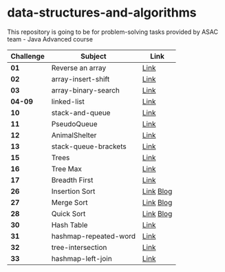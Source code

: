 
# data-structures-and-algorithms
This repository is going to be for problem-solving tasks provided by ASAC team - Java Advanced course 


| Challenge | Subject               | Link                                                                                                                                                                                                                                         |
|-----------|-----------------------|----------------------------------------------------------------------------------------------------------------------------------------------------------------------------------------------------------------------------------------------|
| **01**    | Reverse an array      | [Link](https://baraahabusara.github.io/data-structures-and-algorithms/array-reverse/array-reverse)                                                                                                                                           |
| **02**    | array-insert-shift    | [Link](https://baraahabusara.github.io/data-structures-and-algorithms/array-insert-shift/array-insert-shift)                                                                                                                                 |
| **03**    | array-binary-search   | [Link](https://baraahabusara.github.io/data-structures-and-algorithms/array-binary-search/array-binary-search)                                                                                                                               |
| **04-09** | linked-list           | [Link](https://baraahabusara.github.io/data-structures-and-algorithms/linked-list/linked-list)                                                                                                                                               |
| **10**    | stack-and-queue       | [Link](https://baraahabusara.github.io/data-structures-and-algorithms/stack-and-queue/stack-and-queue)                                                                                                                                       |
| **11**    | PseudoQueue           | [Link](https://baraahabusara.github.io/data-structures-and-algorithms/stack-and-queue/%20PseudoQueue)                                                                                                                                        |
| **12**    | AnimalShelter         | [Link](https://baraahabusara.github.io/data-structures-and-algorithms/stack-and-queue/AnimalShelter)                                                                                                                                         |
| **13**    | stack-queue-brackets  | [Link](https://baraahabusara.github.io/data-structures-and-algorithms/stack-and-queue/stack-queue-brackets)                                                                                                                                  |
| **15**    | Trees                 | [Link](https://baraahabusara.github.io/data-structures-and-algorithms/trees/trees)                                                                                                                                                           |
| **16**    | Tree Max              | [Link](https://baraahabusara.github.io/data-structures-and-algorithms/trees/treeMax)                                                                                                                                                         |
| **17**    | Breadth First         | [Link](https://baraahabusara.github.io/data-structures-and-algorithms/trees/breadthFirst)                                                                                                                                                    |
| **26**    | Insertion Sort        | [Link](https://baraahabusara.github.io/data-structures-and-algorithms/sorting-algorithms/insertion-sort/insertion-sort-readme) [Blog](https://baraahabusara.github.io/data-structures-and-algorithms/sorting-algorithms/insertion-sort/BLOG) |
| **27**    | Merge Sort            | [Link](https://baraahabusara.github.io/data-structures-and-algorithms/sorting-algorithms/merge-sort/merge-sort) [Blog](https://baraahabusara.github.io/data-structures-and-algorithms/sorting-algorithms/merge-sort/BLOG)                    |
| **28**    | Quick Sort            | [Link](https://baraahabusara.github.io/data-structures-and-algorithms/sorting-algorithms/quick-sort/quick-sort) [Blog](https://baraahabusara.github.io/data-structures-and-algorithms/sorting-algorithms/quick-sort/BLOG)                    |
| **30**    | Hash Table            | [Link](https://baraahabusara.github.io/data-structures-and-algorithms/hashtable/readMe)                                                                                                                                                      |
| **31**    | hashmap-repeated-word | [Link](https://baraahabusara.github.io/data-structures-and-algorithms/hashtable/README-31)                                                                                                                                                   |
| **32**    | tree-intersection     | [Link](https://baraahabusara.github.io/data-structures-and-algorithms/TreeIntersection/readme)                                                                                                                                               |
| **33**    | hashmap-left-join     | [Link](https://baraahabusara.github.io/data-structures-and-algorithms/TreeIntersection/left-join-readme)                                                                                                                                     |

